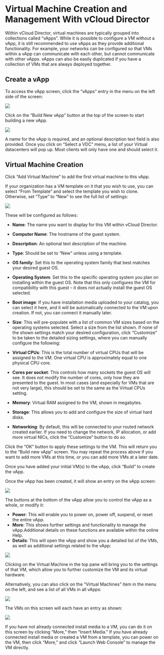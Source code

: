 # Virtual Machine Creation and Management With vCloud Director

Within vCloud Director, virtual machines are typically grouped into collections called “vApps”. While it is possible to configure a VM without a vApp, it is still recommended to use vApps as they provide additional functionality.  For example, your networks can be configured so that VMs within a vApp can communicate with each other, but cannot communicate with other vApps.  vApps can also be easily duplicated if you have a collection of VMs that are always deployed together.

## Create a vApp

To access the vApp screen, click the “vApps” entry in the menu on the left side of the screen:

![](assets/12-vapp.png)

Click on the “Build New vApp” button at the top of the screen to start building a new vApp.

![](assets/13-vapp-build.png)

A name for the vApp is required, and an optional description text field is also provided. Once you click on “Select a VDC” menu, a list of your Virtual datacenters will pop up. Most clients will only have one and should select it.

## Virtual Machine Creation

Click “Add Virtual Machine” to add the first virtual machine to this vApp.

If your organization has a VM template on it that you wish to use, you can select “From Template” and select the template you wish to clone. Otherwise, set “Type” to “New” to see the full list of settings:

![](assets/13-vm-create.png)

These will be configured as follows:

-   **Name**: The name you want to display for this VM within vCloud Director.
-   **Computer Name**: The hostname of the guest system.
-   **Description**: An optional text description of the machine.
-   **Type**: Should be set to “New” unless using a template.
-   **OS family**: Set this to the operating system family that best matches your desired guest OS.
-   **Operating System**: Set this to the specific operating system you plan on installing within the guest OS. Note that this only configures the VM for compatibility with this guest – it does not actually install the guest OS selected.
-   **Boot image**: If you have installation media uploaded to your catalog, you can select it here, and it will be automatically connected to the VM upon creation. If not, you can connect it manually later.
-   **Size**: This will pre-populate with a list of common VM sizes based on the operating systems selected. Select a size from the list shown. If none of the shown settings match your desired configuration, click “Customize” to be taken to the detailed sizing settings, where you can manually configure the following:

-   **Virtual CPUs**: This is the total number of virtual CPUs that will be assigned to the VM. One virtual CPU is approximately equal to one physical CPU core.
-   **Cores per socket**: This controls how many sockets the guest OS will see. It does not modify the number of cores, only how they are presented to the guest.  In most cases (and especially for VMs that are not very large), this should be set to the same as the Virtual CPUs setting.
-   **Memory**: Virtual RAM assigned to the VM, shown in megabytes.
-   **Storage**: This allows you to add and configure the size of virtual hard disks.
-   **Networking**: By default, this will be connected to your routed network created earlier. If you need to change the network, IP allocation, or add more virtual NICs, click the “Customize” button to do so.

Click the “OK” button to apply these settings to the VM.  This will return you to the “Build new vApp” screen.  You may repeat the process above if you want to add more VMs at this time, or you can add more VMs at a later date.

Once you have added your initial VM(s) to the vApp, click “Build” to create the vApp.

Once the vApp has been created, it will show an entry on the vApp screen:

![](assets/14-vapp-status.png)

The buttons at the bottom of the vApp allow you to control the vApp as a whole, or modify it:

-   **Power**: This will enable you to power on, power off, suspend, or reset the entire vApp.
-   **More**: This shows further settings and functionality to manage the vApp.Additional details on these functions are available within the online Help.
-   **Details**: This will open the vApp and show you a detailed list of the VMs, as well as additional settings related to the vApp:

![](assets/pportal/15-vapp-details.png)

Clicking on the Virtual Machine in the top pane will bring you to the settings of that VM, which allow you to further customize the VM and its virtual hardware.

Alternatively, you can also click on the “Virtual Machines” item in the menu on the left, and see a list of all VMs in all vApps:

![](assets/16-vms.png)

The VMs on this screen will each have an entry as shown:

![](assets/17-vm-status.png)

If you have not already connected install media to a VM, you can do it on this screen by clicking “More,” then “Insert Media.” If you have already connected install media or created a VM from a template, you can power on the VM, then click “More,” and click “Launch Web Console” to manage the VM directly.
